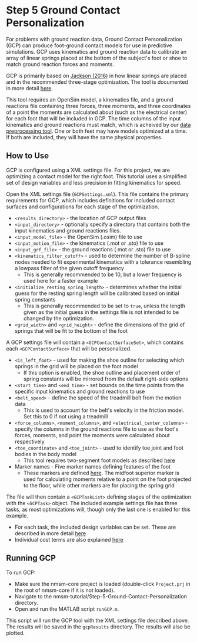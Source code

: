 # Step 5 Ground Contact Personalization

For problems with ground reaction data, Ground Contact Personalization (GCP) can produce foot-ground contact models for use in predictive simulations. GCP uses kinematics and ground reaction data to calibrate an array of linear springs placed at the bottom of the subject's foot or shoe to match ground reaction forces and moments.

GCP is primarily based on [Jackson (2016)](https://rcnl.rice.edu/PDFs/jbme2016a.pdf) in how linear springs are placed and in the recommended three-stage optimization. The tool is documented in more detail [here](https://nmsm.rice.edu/model-personalization/ground-contact-personalization/intro/).

This tool requires an OpenSim model, a kinematics file, and a ground reactions file containing three forces, three moments, and three coordinates of a point the moments are calculated about (such as the electrical center) for each foot that will be included in GCP. The time columns of the input kinematics and ground reactions must match, which is acheived by our [data preprocessing tool](https://nmsm.rice.edu/model-personalization/data-preprocessing/). One or both feet may have models optimized at a time. If both are included, they will have the same physical properties. 

## How to Use

GCP is configured using a XML settings file. For this project, we are optimizing a contact model for the right foot. This tutorial uses a simplified set of design variables and less precision in fitting kinematics for speed.

Open the XML settings file (`GCPSettings.xml`). This file contains the primary requirements for GCP, which includes definitions for included contact surfaces and configurations for each stage of the optimization. 

- `<results_directory>` - the location of GCP output files
- `<input_directory>` - optionally specify a directory that contains both the input kinematics and ground reactions files. 
- `<input_model_file>` - the OpenSim (.osim) file to use
- `<input_motion_file>` - the kinematics (.mot or .sto) file to use
- `<input_grf_file>` - the ground reactions (.mot or .sto) file to use
- `<kinematics_filter_cutoff>` - used to determine the number of B-spline nodes needed to fit experimental kinematics with a tolerance resembling a lowpass filter of the given cutoff frequency
    - This is generally recommended to be 10, but a lower frequency is used here for a faster example
- `<initialize_resting_spring_length>` - determines whether the initial guess for the resting spring length will be calibrated based on initial spring constants
    - This is generally recommended to be set to `true`, unless the length given as the initial guess in the settings file is not intended to be changed by the optimization.
- `<grid_width>` and `<grid_height>` - define the dimensions of the grid of springs that will be fit to the bottom of the foot

A GCP settings file will contain a `<GCPContactSurfaceSet>`, which contains each `<GCPContactSurface>` that will be personalized. 

- `<is_left_foot>` - used for making the shoe outline for selecting which springs in the grid will be placed on the foot model
     - If this option is enabled, the shoe outline and placement order of spring constants will be mirrored from the default right-side options
- `<start_time>` and `<end_time>` - set bounds on the time points from the specific input kinematics and ground reactions to use
- `<belt_speed>` - define the speed of the treadmill belt from the motion data
    - This is used to account for the belt's velocity in the friction model. Set this to 0 if not using a treadmill
- `<force_columns>`, `<moment_columns>`, and `<electrical_center_columns>` - specify the columns in the ground reactions file to use as the foot's forces, moments, and point the moments were calculated about respectively
- `<toe_coordinate>` and `<toe_joint>` - used to identify toe joint and foot bodies in the body model
    - This tool requires two-segment foot models as described [here](https://nmsm.rice.edu/preparing-to-use-nmsm-pipeline/model-requirements/#ground-contact-personalization)
- Marker names - Five marker names defining features of the foot
    - These markers are defined [here](https://nmsm.rice.edu/preparing-to-use-nmsm-pipeline/model-requirements/#ground-contact-personalization). The midfoot superior marker is used for calculating moments relative to a point on the foot projected to the floor, while other markers are for placing the spring grid

The file will then contain a `<GCPTaskList>` defining stages of the optimization with the `<GCPTask>` object. The included example settings file has three tasks, as most optimizations will, though only the last one is enabled for this example. 

- For each task, the included design variables can be set. These are described in more detail [here](https://nmsm.rice.edu/model-personalization/ground-contact-personalization/intro/#design-variables)
- Individual cost terms are also explained [here](https://nmsm.rice.edu/model-personalization/ground-contact-personalization/intro/#recommended-cost-function-formulation)

## Running GCP

To run GCP:

- Make sure the nmsm-core project is loaded (double-click `Project.prj` in the root of nmsm-core if it is not loaded).
- Navigate to the nmsm-tutorial/Step-5-Ground-Contact-Personalization directory.
- Open and run the MATLAB script `runGCP.m`.

This script will run the GCP tool with the XML settings file described above. The results will be saved in the `gcpResults` directory. The results will also be plotted.
